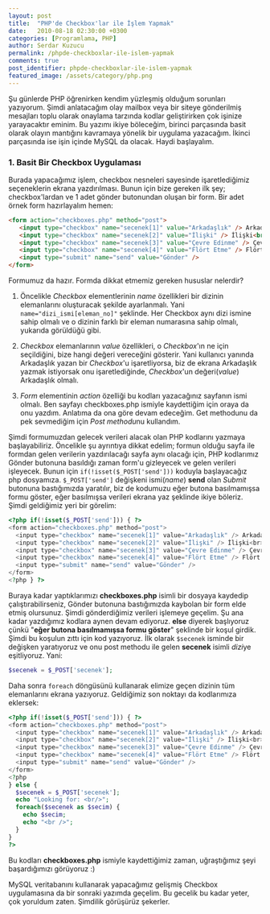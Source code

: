 ```yaml
---
layout: post
title:  "PHP'de Checkbox'lar ile İşlem Yapmak"
date:   2010-08-18 02:30:00 +0300
categories: [Programlama, PHP]
author: Serdar Kuzucu
permalink: /phpde-checkboxlar-ile-islem-yapmak
comments: true
post_identifier: phpde-checkboxlar-ile-islem-yapmak
featured_image: /assets/category/php.png
---
```


Şu günlerde PHP öğrenirken kendim yüzleşmiş olduğum sorunları yazıyorum.
Şimdi anlatacağım olay mailbox veya bir siteye gönderilmiş mesajları 
toplu olarak onaylama tarzında kodlar geliştirirken çok işinize yarayacaktır eminim. 
Bu yazımı ikiye böleceğim, birinci parçasında basit olarak olayın mantığını kavramaya yönelik bir uygulama yazacağım. 
İkinci parçasında ise işin içinde MySQL da olacak. 
Haydi başlayalım.

<!--more-->

### 1. Basit Bir Checkbox Uygulaması

Burada yapacağımız işlem, checkbox nesneleri sayesinde işaretlediğimiz seçeneklerin ekrana yazdırılması. 
Bunun için bize gereken ilk şey; checkbox'lardan ve 1 adet gönder butonundan oluşan bir form. 
Bir adet örnek form hazırlayalım hemen:

```html
<form action="checkboxes.php" method="post">
   <input type="checkbox" name="secenek[1]" value="Arkadaşlık" /> Arkadaşlık<br />
   <input type="checkbox" name="secenek[2]" value="İlişki" /> İlişki<br />
   <input type="checkbox" name="secenek[3]" value="Çevre Edinme" /> Çevre Edinme<br />
   <input type="checkbox" name="secenek[4]" value="Flört Etme" /> Flört Etme<br />
   <input type="submit" name="send" value="Gönder" />
</form>
```

Formumuz da hazır.
Formda dikkat etmemiz gereken hususlar nelerdir?

1.  Öncelikle *Checkbox* elementlerinin *name* özellikleri bir dizinin elemanlarını oluşturacak şekilde ayarlanmalı. 
    Yani `name="dizi_ismi[eleman_no]"` şeklinde. 
    Her Checkbox aynı dizi ismine sahip olmalı 
    ve o dizinin farklı bir eleman numarasına sahip olmalı, 
    yukarıda görüldüğü gibi.
    
2.  *Checkbox* elemanlarının *value* özellikleri, o *Checkbox*'ın ne için seçildiğini, 
    bize hangi değeri vereceğini gösterir. 
    Yani kullanıcı yanında Arkadaşlık yazan bir *Checkbox*'u işaretliyorsa, 
    biz de ekrana Arkadaşlık yazmak istiyorsak onu işaretlediğinde, 
    *Checkbox*'un değeri(*value*) Arkadaşlık olmalı.
    
3.  *Form* elementinin *action* özelliği bu kodları yazacağınız sayfanın ismi olmalı. 
    Ben sayfayı checkboxes.php ismiyle kaydettiğim için oraya da onu yazdım. 
    Anlatıma da ona göre devam edeceğim. 
    Get methodunu da pek sevmediğim için *Post methodu*nu kullandım.

Şimdi formumuzdan gelecek verileri alacak olan PHP kodlarını yazmaya başlayabiliriz. 
Öncelikle şu ayrıntıya dikkat edelim; 
formun olduğu sayfa ile formdan gelen verilerin yazdırılacağı sayfa aynı olacağı için, 
PHP kodlarımız Gönder butonuna basıldığı zaman form'u gizleyecek ve gelen verileri işleyecek. 
Bunun için `if(!isset($_POST['send']))` koduyla başlayacağız php dosyamıza. 
`$_POST['send']` değişkeni ismi(*name*) **send** olan *Submit* butonuna bastığımızda yaratılır, 
biz de kodumuzu eğer butona basılmamışsa formu göster, 
eğer basılmışsa verileri ekrana yaz şeklinde ikiye böleriz. 
Şimdi geldiğimiz yeri bir görelim:

```php
<?php if(!isset($_POST['send'])) { ?>
<form action="checkboxes.php" method="post">
  <input type="checkbox" name="secenek[1]" value="Arkadaşlık" /> Arkadaşlık<br>
  <input type="checkbox" name="secenek[2]" value="İlişki" /> İlişki<br>
  <input type="checkbox" name="secenek[3]" value="Çevre Edinme" /> Çevre Edinme<br>
  <input type="checkbox" name="secenek[4]" value="Flört Etme" /> Flört Etme<br>
  <input type="submit" name="send" value="Gönder" />
</form>
<?php } ?>
```

Buraya kadar yaptıklarımızı **checkboxes.php** isimli bir dosyaya kaydedip çalıştırabilirseniz, 
Gönder butonuna bastığımızda kaybolan bir form elde etmiş olursunuz. 
Şimdi gönderdiğimiz verileri işlemeye geçelim. 
Şu ana kadar yazdığımız kodlara aynen devam ediyoruz. 
**else** diyerek başlıyoruz çünkü "**eğer butona basılmamışsa formu göster**" şeklinde bir koşul girdik. 
Şimdi bu koşulun zıttı için kod yazıyoruz. 
İlk olarak `$secenek` isminde bir değişken yaratıyoruz 
ve onu post methodu ile gelen **secenek** isimli *dizi*ye eşitliyoruz. 
Yani:

```php
$secenek = $_POST['secenek'];
```

Daha sonra `foreach` döngüsünü kullanarak elimize geçen dizinin tüm elemanlarını ekrana yazıyoruz. 
Geldiğimiz son noktayı da kodlarımıza eklersek:

```php
<?php if(!isset($_POST['send'])) { ?>
<form action="checkboxes.php" method="post">
  <input type="checkbox" name="secenek[1]" value="Arkadaşlık" /> Arkadaşlık<br>
  <input type="checkbox" name="secenek[2]" value="İlişki" /> İlişki<br>
  <input type="checkbox" name="secenek[3]" value="Çevre Edinme" /> Çevre Edinme<br>
  <input type="checkbox" name="secenek[4]" value="Flört Etme" /> Flört Etme<br>
  <input type="submit" name="send" value="Gönder" />
</form>
<?php
} else {
  $secenek = $_POST['secenek'];
  echo "Looking for: <br/>";
  foreach($secenek as $secim) {
    echo $secim;
    echo "<br />";
  }
}
?>
```

Bu kodları **checkboxes.php** ismiyle kaydettiğimiz zaman, uğraştığımız şeyi başardığımızı görüyoruz :)

MySQL veritabanını kullanarak yapacağımız gelişmiş Checkbox uygulamasına da bir sonraki yazımda geçelim. 
Bu gecelik bu kadar yeter, çok yoruldum zaten. 
Şimdilik görüşürüz şekerler.
